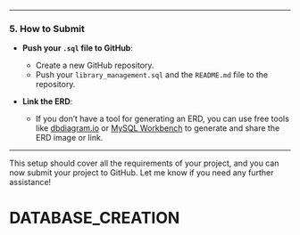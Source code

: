 
---

### **5. How to Submit**

- **Push your `.sql` file to GitHub**:
  - Create a new GitHub repository.
  - Push your `library_management.sql` and the `README.md` file to the repository.
  
- **Link the ERD**:
  - If you don’t have a tool for generating an ERD, you can use free tools like [dbdiagram.io](https://dbdiagram.io/) or [MySQL Workbench](https://www.mysql.com/products/workbench/) to generate and share the ERD image or link.

---

This setup should cover all the requirements of your project, and you can now submit your project to GitHub. Let me know if you need any further assistance!
# DATABASE_CREATION
